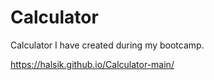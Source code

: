 # Calculator
Calculator I have created during my bootcamp.

https://halsik.github.io/Calculator-main/
